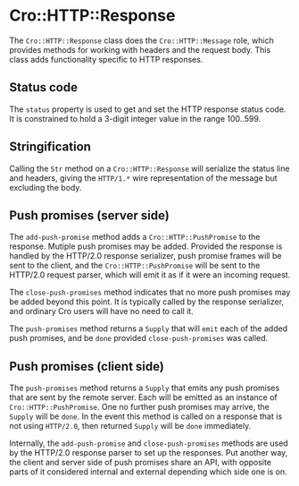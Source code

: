 # Cro::HTTP::Response

The `Cro::HTTP::Response` class does the `Cro::HTTP::Message` role, which
provides methods for working with headers and the request body. This class
adds functionality specific to HTTP responses.

## Status code

The `status` property is used to get and set the HTTP response status code.
It is constrained to hold a 3-digit integer value in the range 100..599.

## Stringification

Calling the `Str` method on a `Cro::HTTP::Response` will serialize the status
line and headers, giving the `HTTP/1.*` wire representation of the message
but excluding the body.

## Push promises (server side)

The `add-push-promise` method adds a `Cro::HTTP::PushPromise` to the response.
Mutiple push promises may be added. Provided the response is handled by the
HTTP/2.0 response serializer, push promise frames will be sent to the client,
and the `Cro::HTTP::PushPromise` will be sent to the HTTP/2.0 request parser,
which will emit it as if it were an incoming request.

The `close-push-promises` method indicates that no more push promises may be
added beyond this point. It is typically called by the response serializer,
and ordinary Cro users will have no need to call it.

The `push-promises` method returns a `Supply` that will `emit` each of the
added push promises, and be `done` provided `close-push-promises` was called.

## Push promises (client side)

The `push-promises` method returns a `Supply` that emits any push promises
that are sent by the remote server. Each will be emitted as an instance of
`Cro::HTTP::PushPromise`. One no further push promises may arrive, the
`Supply` will be `done`. In the event this method is called on a response
that is not using `HTTP/2.0`, then returned `Supply` will be `done`
immediately.

Internally, the `add-push-promise` and `close-push-promises` methods are used
by the HTTP/2.0 response parser to set up the responses. Put another way, the
client and server side of push promises share an API, with opposite parts of
it considered internal and external depending which side one is on.
